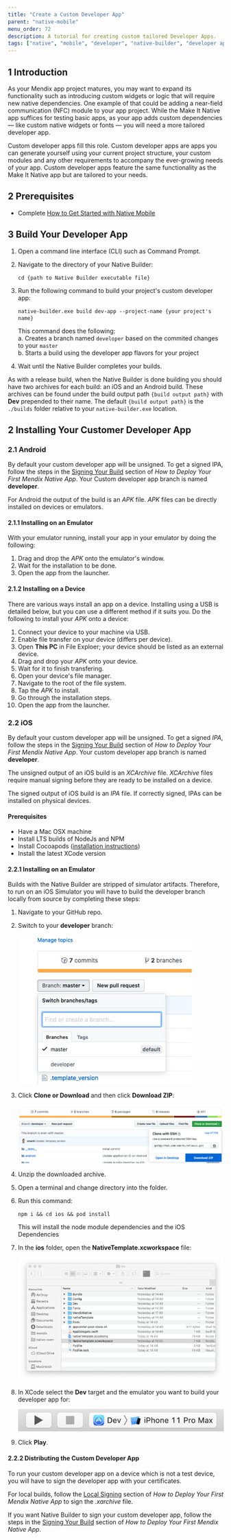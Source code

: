 ```yaml
---
title: "Create a Custom Developer App"
parent: "native-mobile"
menu_order: 72
description: A tutorial for creating custom tailored Developer Apps.
tags: ["native", "mobile", "developer", "native-builder", "developer app", "make it native"]
---
```


## 1 Introduction

As your Mendix app project matures, you may want to expand its functionality such as introducing custom widgets or logic that will require new native dependencies. One example of that could be adding a near-field communication (NFC) module to your app project. While the Make It Native app suffices for testing basic apps, as your app adds custom dependencies — like custom native widgets or fonts — you will need a more tailored developer app.

Custom developer apps fill this role. Custom developer apps are apps you can generate yourself using your current project structure, your custom modules and any other requirements to accompany the ever-growing needs of your app. Custom developer apps feature the same functionality as the Make It Native app but are tailored to your needs.

## 2 Prerequisites

* Complete [How to Get Started with Native Mobile](/howto/mobile/getting-started-with-native-mobile)

## 3 Build Your Developer App

1. Open a command line interface (CLI) such as Command Prompt.
2. Navigate to the directory of your Native Builder:

   ```
   cd {path to Native Builder executable file}
   ```

3. Run the following command to build your project's custom developer app:

   ```
   native-builder.exe build dev-app --project-name {your project's name}
   ```

   This command does the following: <br />
   a. Creates a branch named `developer` based on the commited changes to your `master` <br />
   b. Starts a build using the developer app flavors for your project

4. Wait until the Native Builder completes your builds.

As with a release build, when the Native Builder is done building you should have two archives for each build: an iOS and an Android build. These archives can be found under the build output path `{build output path}` with **Dev** prepended to their name. The default `{build output path}` is the `./builds` folder relative to your `native-builder.exe` location.

## 2 Installing Your Customer Developer App

### 2.1 Android

By default your custom developer app will be unsigned. To get a signed IPA, follow the steps in the [Signing Your Build](deploying-native-app#signing-a-build) section of *How to Deploy Your First Mendix Native App*. Your Custom developer app branch is named **developer**.

For Android the output of the build is an *APK* file. *APK* files can be directly installed on devices or emulators.

#### 2.1.1 Installing on an Emulator

With your emulator running, install your app in your emulator by doing the following:

1. Drag and drop the *APK* onto the emulator's window.
2. Wait for the installation to be done.
3. Open the app from the launcher.

#### 2.1.2 Installing on a Device

There are various ways install an app on a device. Installing using a USB is detailed below, but you can use a different method if it suits you. Do the following to install your *APK* onto a device:

1. Connect your device to your machine via USB.
2. Enable file transfer on your device (differs per device).
3. Open **This PC** in File Exploer; your device should be listed as an external device.
4. Drag and drop your *APK* onto your device.
5. Wait for it to finish transfering.
6. Open your device's file manager.
7. Navigate to the root of the file system.
8. Tap the *APK* to install.
9. Go through the installation steps.
10. Open the app from the launcher.

### 2.2 iOS

By default your custom developer app will be unsigned. To get a signed *IPA*, follow the steps in the [Signing Your Build](deploying-native-app#signing-a-build) section of *How to Deploy Your First Mendix Native App*. Your custom developer app branch is named **developer**.

The unsigned output of an iOS build is an *XCArchive* file. *XCArchive* files require manual signing before they are ready to be installed on a device.

The signed output of iOS build is an *IPA* file. If correctly signed, IPAs can be installed on physical devices.

#### Prerequisites

* Have a Mac OSX machine
* Install LTS builds of NodeJs and NPM
* Install Cocoapods ([installation instructions](https://cocoapods.org/#install))
* Install the latest XCode version

#### 2.2.1 Installing on an Emulator

Builds with the Native Builder are stripped of simulator artifacts. Therefore, to run on an iOS Simulator you will have to build the developer branch locally from source by completing these steps:

1. Navigate to your GitHub repo.
2. Switch to your **developer** branch:
    
   ![Switch branch on Github](attachments/how-to-devapps/github-branch-switching.png)
    
3. Click **Clone or Download** and then click **Download ZIP**:

   ![Download repository](attachments/how-to-devapps/github-download-branch.png)
   
4. Unzip the downloaded archive.
5. Open a terminal and change directory into the folder.
6. Run this command:

   ```
   npm i && cd ios && pod install
   ```
 
   This will install the node module dependencies and the iOS Dependencies
7. In the **ios** folder, open the **NativeTemplate.xcworkspace** file:

   ![iOS folder structure](attachments/how-to-devapps/ios-folder.png)

8. In XCode select the **Dev** target and the emulator you want to build your developer app for:

   ![Dev target selection](attachments/how-to-devapps/xcode-target-selection.png)

9. Click **Play**.

#### 2.2.2 Distributing the Custom Developer App

To run your custom developer app on a device which is not a test device, you will have to sign the developer app with your certificates. 

For local builds, follow the [Local Signing](deploying-native-app.md#ios-local-signing) section of *How to Deploy Your First Mendix Native App* to sign the *.xarchive* file. 

If you want Native Builder to sign your custom developer app, follow the steps in the [Signing Your Build](deploying-native-app#signing-a-build) section of *How to Deploy Your First Mendix Native App*.
